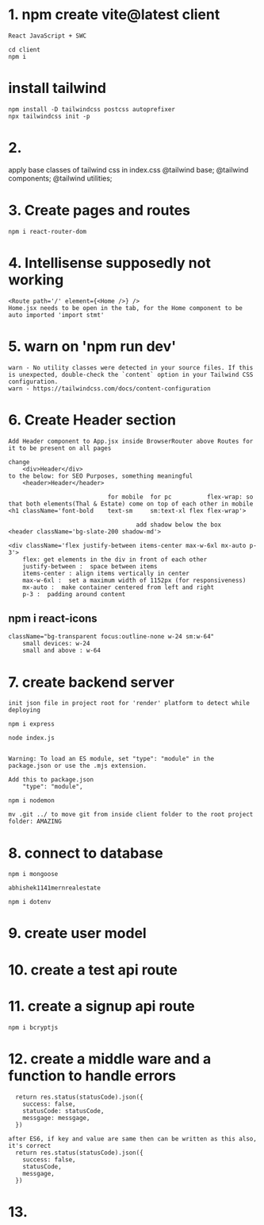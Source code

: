 # 1. npm create vite@latest client
    React JavaScript + SWC

    cd client
    npm i

# install tailwind
    npm install -D tailwindcss postcss autoprefixer
    npx tailwindcss init -p

# 2. 

apply base classes of tailwind css in index.css
    @tailwind base;
    @tailwind components;
    @tailwind utilities;

# 3. Create pages and routes

    npm i react-router-dom

# 4. Intellisense supposedly not working
    <Route path='/' element={<Home />} />
    Home.jsx needs to be open in the tab, for the Home component to be auto imported 'import stmt'

# 5. warn on 'npm run dev'

    warn - No utility classes were detected in your source files. If this is unexpected, double-check the `content` option in your Tailwind CSS configuration.
    warn - https://tailwindcss.com/docs/content-configuration

# 6. Create Header section

    Add Header component to App.jsx inside BrowserRouter above Routes for it to be present on all pages

    change
        <div>Header</div>
    to the below: for SEO Purposes, something meaningful
        <header>Header</header>

                                for mobile  for pc          flex-wrap: so that both elements(Thal & Estate) come on top of each other in mobile
    <h1 className='font-bold    text-sm     sm:text-xl flex flex-wrap'>

                                        add shadow below the box    
    <header className='bg-slate-200 shadow-md'>

    <div className='flex justify-between items-center max-w-6xl mx-auto p-3'>
        flex: get elements in the div in front of each other
        justify-between :  space between items
        items-center : align items vertically in center
        max-w-6xl :  set a maximum width of 1152px (for responsiveness)
        mx-auto :  make container centered from left and right
        p-3 :  padding around content

##    npm i react-icons

    className="bg-transparent focus:outline-none w-24 sm:w-64"
        small devices: w-24
        small and above : w-64
    

# 7. create backend server

    init json file in project root for 'render' platform to detect while deploying

    npm i express

    node index.js


    Warning: To load an ES module, set "type": "module" in the package.json or use the .mjs extension.

    Add this to package.json
        "type": "module",

    npm i nodemon

    mv .git ../ to move git from inside client folder to the root project folder: AMAZING

# 8. connect to database

    npm i mongoose

    abhishek1141mernrealestate

    npm i dotenv


# 9. create user model




# 10. create a test api route



# 11. create a signup api route

    npm i bcryptjs



# 12. create a middle ware and a function to handle errors

      return res.status(statusCode).json({
        success: false,
        statusCode: statusCode,
        messgage: messgage,
      })

    after ES6, if key and value are same then can be written as this also, it's correct
      return res.status(statusCode).json({
        success: false,
        statusCode,
        messgage,
      })

# 13. 



































































